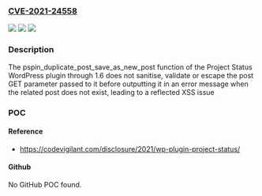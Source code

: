 ### [CVE-2021-24558](https://cve.mitre.org/cgi-bin/cvename.cgi?name=CVE-2021-24558)
![](https://img.shields.io/static/v1?label=Product&message=Project%20Status&color=blue)
![](https://img.shields.io/static/v1?label=Version&message=1.6%3C%3D%201.6%20&color=brighgreen)
![](https://img.shields.io/static/v1?label=Vulnerability&message=CWE-79%20Cross-site%20Scripting%20(XSS)&color=brighgreen)

### Description

The pspin_duplicate_post_save_as_new_post function of the Project Status WordPress plugin through 1.6 does not sanitise, validate or escape the post GET parameter passed to it before outputting it in an error message when the related post does not exist, leading to a reflected XSS issue

### POC

#### Reference
- https://codevigilant.com/disclosure/2021/wp-plugin-project-status/

#### Github
No GitHub POC found.


